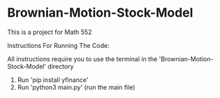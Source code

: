 # Brownian-Motion-Stock-Model

This is a project for Math 552

Instructions For Running The Code:

All instructions require you to use the terminal in the 'Brownian-Motion-Stock-Model' directory
1. Run 'pip install yfinance'
2. Run 'python3 main.py' (run the main file)
